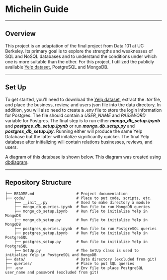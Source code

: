 # Michelin Guide

---

## Overview

This project is an adaptation of the final project from Data 101 at UC Berkeley. Its primary goal is to explore the strengths and weaknesses of SQL and NoSQL databases and to understand the conditions under which one is more suitable than the other. For this project, I utilized the publicly available [Yelp dataset](https://business.yelp.com/data/resources/open-dataset/), PostgreSQL and MongoDB.

---

## Set Up

To get started, you'll need to download the [Yelp dataset](https://business.yelp.com/data/resources/open-dataset/), extract the _.tar_ file, and place the business, review, and users json file into the data directory. In addition, you will also need to create a .env file to store the login information for Postgres. The file should contain a *USER_NAME* and *PASSWORD* variable for Postgres. The final step is to run either ***mongo_db_setup.ipynb*** and ***postgres_db_setup.ipynb*** or run ***mongo_db_setup.py*** and ***postgres_db_setup.ipy***. Running either will produce the same Yelp Database but the latter will initalize significantly quicker. The final Yelp database after initializing will contain relations businesses, reviews, and users.

A diagram of this database is shown below. This diagram was created using [dbdiagram](https://dbdiagram.io/home).

---

## Repository Structure

```
├── README.md                   # Project documentation
├── code/                       # Place to put code, scripts, etc.
    ├── __init__.py             # Used to make directory a module
    ├── mongo_db_queries.ipynb  # Run file to run MongoDB queries
    ├── mongo_db_setup.ipynb    # Run file to initialize Yelp in MongoDB
    ├── mongo_db_setup.py       # Run file to initialize Yelp in MongoDB
    ├── postgres_queries.ipynb  # Run file to run PostgreSQL queries
    ├── postgres_setup.ipynb    # Run file to initialize Yelp in PostgreSQL
    ├── postgres_setup.py       # Run file to initialize Yelp in PostgreSQL
    ├── SetUp.py                # The SetUp class is used to initialize Yelp in PostgreSQL and MongoDB
├── data/                       # Data directory (excluded from git)
├── queries/                    # Place to put SQL queries
├── .env                        # Env file to place PostgreSQL user_name and password (excluded from git)
```
